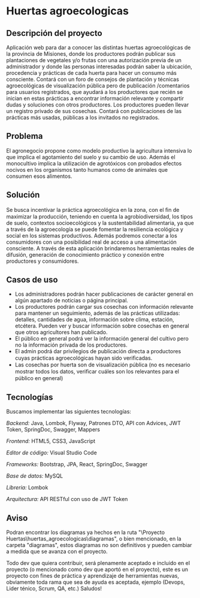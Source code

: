 # Huertas agroecologicas
## Descripción del proyecto

Aplicación web para dar a conocer las distintas huertas agroecológicas de la provincia de Misiones, donde los productores podrán publicar sus plantaciones de vegetales y/o frutas con una autorización previa de un administrador y donde las personas interesadas podrán saber la ubicación, procedencia y prácticas de cada huerta para hacer un consumo más consciente. Contará con un foro de consejos de plantación y técnicas agroecológicas de visualización pública pero de publicación /comentarios para usuarios registrados, que ayudará a los productores que recién se inician en estas prácticas a encontrar información relevante y compartir dudas y soluciones con otros productores. Los productores pueden llevar un registro privado de sus cosechas. Contará con publicaciones de las prácticas más usadas, públicas a los invitados no registrados.

## Problema

El agronegocio propone como modelo productivo la agricultura intensiva lo que implica el agotamiento del suelo y su cambio de uso. Además el monocultivo implica la utilización de agrotóxicos con probados efectos nocivos en los organismos tanto humanos como de animales que consumen esos alimentos.

## Solución

Se busca incentivar la práctica agroecológica en la zona, con el ﬁn de maximizar la producción, teniendo en cuenta la agrobiodiversidad, los tipos de suelo, contextos socioecológicos y la sustentabilidad alimentaria, ya que a través de la agroecología se puede fomentar la resiliencia ecológica y social en los sistemas productivos. Además podremos conectar a los consumidores con una posibilidad real de acceso a una alimentación consciente.
A través de esta aplicación brindaremos herramientas reales de difusión, generación de conocimiento práctico y conexión entre productores y consumidores.

## Casos de uso

- Los administradores podrán hacer publicaciones de carácter general en algún apartado de noticias o página principal.
- Los productores podrán cargar sus cosechas con información relevante para mantener un seguimiento, además de las prácticas utilizadas: detalles, cantidades de agua, información sobre clima, estación, etcétera. Pueden ver y buscar información sobre cosechas en general que otros agricultores han publicado.
- El público en general podrá ver la información general del cultivo pero no la información privada de los productores.
- El admin podrá dar privilegios de publicación directa a productores cuyas prácticas agroecológicas hayan sido veriﬁcadas.
- Las cosechas por huerta son de visualización pública (no es necesario mostrar todos los datos, veriﬁcar cuáles son los relevantes para el público en general)

## Tecnologías

Buscamos implementar las siguientes tecnologías: 

*Backend:* Java, Lombok, Flyway, Patrones DTO, API con Advices, JWT Token, SpringDoc, Swagger, Mappers

*Frontend:* HTML5, CSS3, JavaScript

*Editor de código:* Visual Studio Code

*Frameworks:* Bootstrap, JPA, React, SpringDoc, Swagger

*Base de datos:* MySQL 

*Libreria:* Lombok

*Arquitectura:* API RESTful con uso de JWT Token

## Aviso

Podran encontrar los diagramas ya hechos en la ruta "\Proyecto Huertas\huertas_agroecologicas\diagramas", o bien mencionado, en la carpeta "diagramas", estos diagramas no son definitivos y pueden cambiar a medida que se avanza con el proyecto.

Todo dev que quiera contribuir, será plenamente aceptado e incluido en el proyecto (o mencionado como dev que aportó en el proyecto), este es un proyecto con fines de práctica y aprendizaje de herramientas nuevas, obviamente toda rama que sea de ayuda es aceptada, ejemplo (Devops, Lider ténico, Scrum, QA, etc.) Saludos!

